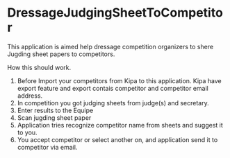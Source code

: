 # DressageJudgingSheetToCompetitor

This application is aimed help dressage competition organizers to shere Jugding sheet papers to competitors. 

How this should work.

1. Before Import your competitors from Kipa to this application. Kipa have export feature and export contais competitor and competitor email address.
1. In competition you got judging sheets from judge(s) and secretary.
2. Enter results to the Equipe
3. Scan jugding sheet paper
4. Application tries recognize competitor name from sheets and suggest it to you.
5. You accept competitor or select another on, and application send it to competitor via email.


